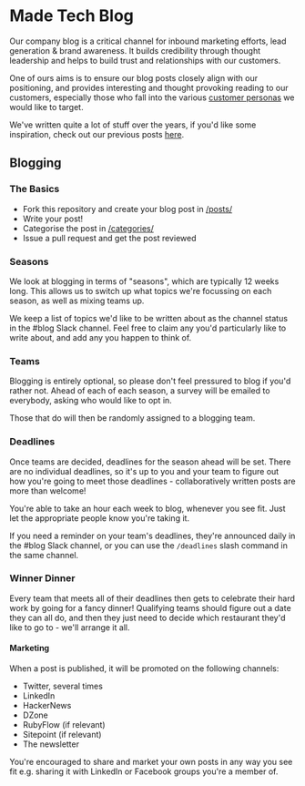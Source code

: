 # Made Tech Blog

Our company blog is a critical channel for inbound marketing efforts, lead generation & brand awareness. It builds credibility through thought leadership and helps to build trust and relationships with our customers.

One of ours aims is to ensure our blog posts closely align with our positioning, and provides interesting and thought provoking reading to our customers, especially those who fall into the various [customer personas](https://docs.google.com/a/maine-associates.com/document/d/1S0VF2oMMGqyHByisSmGDMGpZgTUcuh-38J9rg6GpcEQ/edit?usp=sharing) we would like to target.

We've written quite a lot of stuff over the years, if you'd like some inspiration, check out our previous posts [here](INDEX.md).

## Blogging

### The Basics
- Fork this repository and create your blog post in [/posts/](/posts/)
- Write your post!
- Categorise the post in [/categories/](/categories/)
- Issue a pull request and get the post reviewed

### Seasons
We look at blogging in terms of "seasons", which are typically 12 weeks long. This allows us to switch up what topics we're focussing on each season, as well as mixing teams up.

We keep a list of topics we'd like to be written about as the channel status in the #blog Slack channel. Feel free to claim any you'd particularly like to write about, and add any you happen to think of.

### Teams
Blogging is entirely optional, so please don't feel pressured to blog if you'd rather not. Ahead of each of each season, a survey will be emailed to everybody, asking who would like to opt in.

Those that do will then be randomly assigned to a blogging team.

### Deadlines
Once teams are decided, deadlines for the season ahead will be set. There are no individual deadlines, so it's up to you and your team to figure out how you're going to meet those deadlines - collaboratively written posts are more than welcome!

You're able to take an hour each week to blog, whenever you see fit. Just let the appropriate people know you're taking it.

If you need a reminder on your team's deadlines, they're announced daily in the #blog Slack channel, or you can use the `/deadlines` slash command in the same channel.

### Winner Dinner
Every team that meets all of their deadlines then gets to celebrate their hard work by going for a fancy dinner! Qualifying teams should figure out a date they can all do, and then they just need to decide which restaurant they'd like to go to - we'll arrange it all.

#### Marketing
When a post is published, it will be promoted on the following channels:

- Twitter, several times
- LinkedIn
- HackerNews
- DZone
- RubyFlow (if relevant)
- Sitepoint (if relevant)
- The newsletter

You're encouraged to share and market your own posts in any way you see fit e.g. sharing it with LinkedIn or Facebook groups you're a member of.
